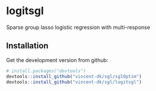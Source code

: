 # logitsgl
Sparse group lasso logistic regression with multi-response

## Installation

Get the development version from github:

```R
# install.packages("devtools")
devtools::install_github("vincent-dk/sgl/sglOptim")
devtools::install_github("vincent-dk/sgl/logitsgl")
```